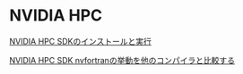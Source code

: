 # NVIDIA HPC

[NVIDIA HPC SDKのインストールと実行](https://qiita.com/implicit_none/items/408e9e6727f82cd98b8f)

[NVIDIA HPC SDK nvfortranの挙動を他のコンパイラと比較する](https://qiita.com/implicit_none/items/bd63a255e2f93cadc940)